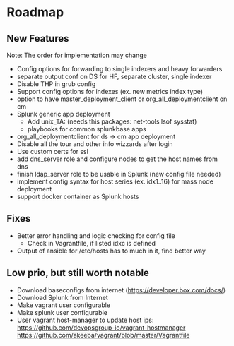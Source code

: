 # Roadmap

## New Features

Note: The order for implementation may change

* Config options for forwarding to single indexers and heavy forwarders
* separate output conf on DS for HF, separate cluster, single indexer
* Disable THP in grub config
* Support config options for indexes (ex. new metrics index type)
* option to have master_deployment_client or org_all_deploymentclient on cm
* Splunk generic app deployment
  * Add unix_TA: (needs this packages: net-tools lsof sysstat)
  * playbooks for common splunkbase apps
* org_all_deploymentclient for ds -> cm app deployment
* Disable all the tour and other info wizzards after login
* Use custom certs for ssl
* add dns_server role and configure nodes to get the host names from dns
* finish ldap_server role to be usable in Splunk (new config file needed)
* implement config syntax for host series (ex. idx1..16) for mass node deployment
* support docker container as Splunk hosts

## Fixes

* Better error handling and logic checking for config file
  * Check in Vagrantfile, if listed idxc is defined
* Output of ansible for /etc/hosts has to much in it, find better way

## Low prio, but still worth notable

* Download baseconfigs from internet (https://developer.box.com/docs/)
* Download Splunk from Internet
* Make vagrant user configurable
* Make splunk user configurable
* User vagrant host-manager to update host ips: https://github.com/devopsgroup-io/vagrant-hostmanager https://github.com/akeeba/vagrant/blob/master/Vagrantfile
